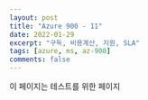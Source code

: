 ```yaml
---
layout: post
title: "Azure 900 - 11"
date: 2022-01-29
excerpt: "구독, 비용계산, 지원, SLA"
tags: [azure, ms, az-900]
comments: false
---
```


이 페이지는 테스트를 위한 페이지
